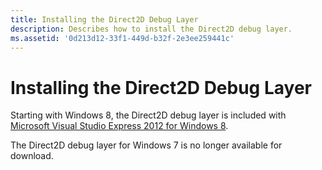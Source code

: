 ```yaml
---
title: Installing the Direct2D Debug Layer
description: Describes how to install the Direct2D debug layer.
ms.assetid: '0d213d12-33f1-449d-b32f-2e3ee259441c'
---
```


# Installing the Direct2D Debug Layer

Starting with Windows 8, the Direct2D debug layer is included with [Microsoft Visual Studio Express 2012 for Windows 8](http://go.microsoft.com/fwlink/?LinkId=251517).

The Direct2D debug layer for Windows 7 is no longer available for download.

 

 




